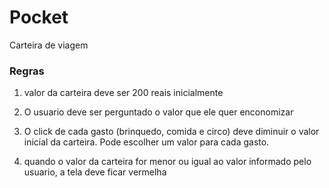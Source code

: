 # Pocket
Carteira de viagem 


### Regras

1. valor da carteira deve ser 200 reais inicialmente

2. O usuario deve ser perguntado o valor que ele quer enconomizar

3. O click de cada gasto (brinquedo, comida e circo) deve diminuir o valor inicial da carteira. Pode escolher um valor para cada gasto.

4. quando o valor da carteira for menor ou igual ao valor informado pelo usuario, a tela deve ficar vermelha



